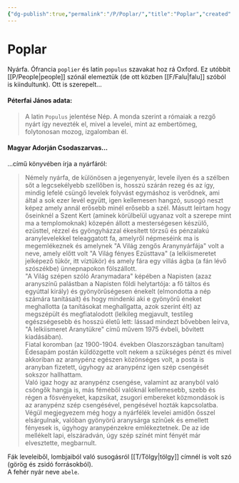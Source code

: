 ```yaml
---
{"dg-publish":true,"permalink":"/P/Poplar/","title":"Poplar","created":"2023-12-03T05:13","updated":"2025-06-08T01:45"}
---
```



# Poplar

Nyárfa. Ófrancia `poplier` és latin `populus` szavakat hoz rá Oxford. Ez utóbbit [[P/People\|people]] szónál elemeztük (de ott közben [[F/Falu\|falu]] szóból is kiindultunk). Ott is szerepelt...

#### Péterfai János adata:

> A latin `Populus` jelentése Nép. A monda szerint a rómaiak a rezgő nyárt így nevezték el, mivel a levelei, mint az embertömeg, folytonosan mozog, izgalomban él.  

#### Magyar Adorján Csodaszarvas...  

...című könyvében írja a nyárfáról:  
> Némely nyárfa, de különösen a jegenyenyár, levele ilyen és a szélben sőt a legcsekélyebb szellőben is, hosszú szárán rezeg és az így, mindig lefelé csüngő levelek folyvást egymáshoz is verődnek, ami által a sok ezer levél együtt, igen kellemesen hangzó, susogó neszt képez amely annál erősebb minél erősebb a szél. Másutt leírtam hogy őseinknél a Szent Kert (aminek körülbelül ugyanaz volt a szerepe mint ma a templomoknak) közepén állott a mesterségesen készülő, ezüsttel, rézzel és gyöngyházzal ékesített törzsű és pénzalakú aranylevelekkel teleaggatott fa, amelyről népmeséink ma is megemlékeznek és amelynek "A Világ zengős Aranynyárfája" volt a neve, amely előtt volt "A Világ fényes Ezüsttava" (a lelkiismeretet jelképező tükör, itt víztükör) és amely fára egy villás ágba (a fán lévő szószékbe) ünnepnapokon fölszállott.  
> "A Világ szépen szóló Aranymadara" képében a Napisten (azaz aranyszínű palástban a Napisten földi helytartója: a fő táltos és egyúttal király) és gyönyörűségesen énekelt (elmondotta a nép számára tanításait) és hogy mindenki aki e gyönyörű éneket meghallotta (a tanításokat meghallgatta, azok szerint élt) az megszépült és megfiatalodott (lelkileg megjavult, testileg egészségesebb és hosszú életű lett: lássad mindezt bővebben leírva, "A lelkiismeret Aranytükre" című művem 1975 évbeli, bővített kiadásában).  
> Fiatal koromban (az 1900-1904. években Olaszországban tanultam) Édesapám postán küldözgette volt nekem a szükséges pénzt és mivel akkoriban az aranypénz egészen közönséges volt, a posta is aranyban fizetett, úgyhogy az aranypénz igen szép csengését sokszor hallhattam.  
> Való igaz hogy az aranypénz csengése, valamint az aranyból való csöngők hangja is, más féméből valóknál kellemesebb, szebb és régen a fösvényeket, kapzsikat, zsugori embereket közmondások is az aranypénz szép csengésével, pengésével hozták kapcsolatba.  
> Végül megjegyezem még hogy a nyárfélék levelei amidőn ősszel elsárgulnak, valóban gyönyörű aranysárga színűek és emellett fényesek is, úgyhogy aranypénzekre emlékeztetnek. De az ide mellékelt lapi, elszáradván, úgy szép színét mint fényét már elvesztette, megbarnult.  

Fák leveleiből, lombjaiból való susogásról [[T/Tölgy\|tölgy]] címnél is volt szó (görög és zsidó forrásokból).  
A fehér nyár neve `abele`.  
